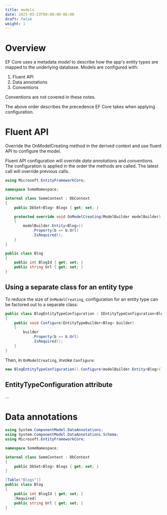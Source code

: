 ```yaml
---
title: models
date: 2023-05-23T00:00:00-06:00
draft: false
weight: 1
---
```


# Overview
EF Core uses a metadata *model* to describe how the app's entity types are mapped to the underlying database.  Models are configured with:
1. Fluent API
2. Data annotations
3. Conventions

Conventions are not covered in these notes.

The above order describes the precedence EF Core takes when applying configuration.

# Fluent API
Override the OnModelCreating method in the derived context and use fluent API to configure the model.  

Fluent API configuration will override *data annotations* and *conventions*.  The configuration is applied in the order the methods are called.  The latest call will override previous calls.
```cs
using Microsoft.EntityFrameworkCore;

namespace SomeNamespace;

internal class SomeContext : DbContext
{
    public DbSet<Blog> Blogs { get; set; }

    protected override void OnModelCreating(ModelBuilder modelBuilder)
    {
        modelBuilder.Entity<Blog>()
            .Property(b => b.Url)
            .IsRequired();
    }
}

public class Blog 
{
    public int BlogId { get; set; }
    public string Url { get; set; }
}
```

## Using a separate class for an entity type
To reduce the size of `OnModelCreating`, configuration for an entity type can be factored out to a separate class:
```cs
public class BlogEntityTypeConfiguration : IEntityTypeConfiguration<Blog>
{
    public void Configure(EntityTypeBuilder<Blog> builder)
    {
        builder
            .Property(b => b.Url)
            .IsRequired();
    }
}
```

Then, in `OnModelCreating`, invoke `Configure`:
```cs
new BlogEntityTypeConfiguration().Configure(modelBuilder.Entity<Blog>());
```
## EntityTypeConfiguration attribute
...

# Data annotations
```cs
using System.ComponentModel.DataAnnotations;
using System.ComponentModel.DataAnnotations.Schema;
using Microsoft.EntityFrameworkCore;

namespace SomeNamespace;

internal class SomeContext : DbContext
{
    public DbSet<Blog> Blogs { get; set; }
}

[Table("Blogs")]
public class Blog 
{
    public int BlogId { get; set; }
    [Required]
    public string Url { get; set; }
}

